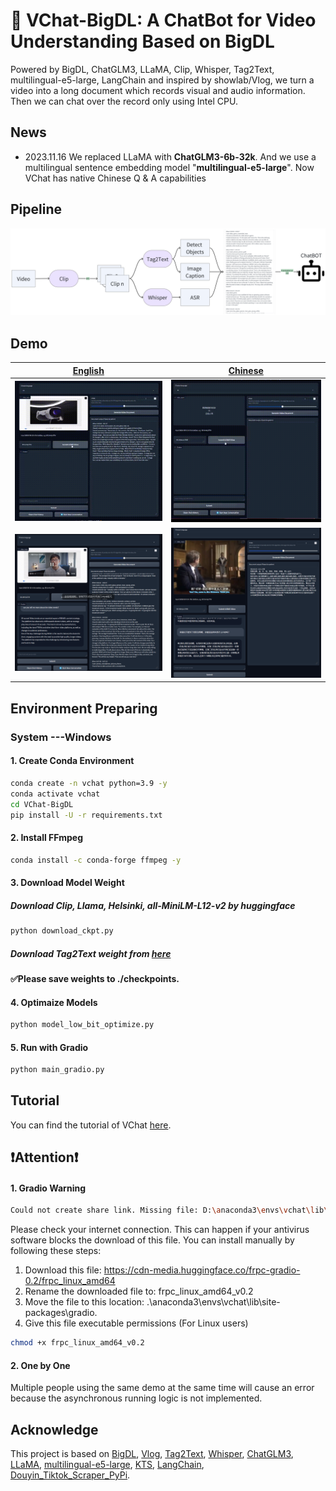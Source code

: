 # 🤖 VChat-BigDL: A ChatBot for Video Understanding Based on BigDL

Powered by BigDL, ChatGLM3, LLaMA, Clip, Whisper, Tag2Text, multilingual-e5-large, LangChain and inspired by showlab/Vlog, we turn a video into a long document which records visual and audio information. Then we can chat over the record only using Intel CPU.

## News

- 2023.11.16 We replaced LLaMA with **ChatGLM3-6b-32k**. And we use a multilingual sentence embedding model "**multilingual-e5-large**". Now VChat has native Chinese Q & A capabilities

## Pipeline

![](data/image/pipeline.png)

## Demo

|[English](data/demo/demo2.mp4)|[Chinese](data/demo/demo1.mp4)|
|:-:|:-:|
|![](data/demo/demo2.gif)|![](data/demo/demo1.gif)|
|![](data/demo/zh2en%20demo.png)|![](data/demo/en2zh%20demo.png)|

## Environment Preparing

### System ---Windows

#### 1. Create Conda Environment

```bash
conda create -n vchat python=3.9 -y
conda activate vchat
cd VChat-BigDL
pip install -U -r requirements.txt
```
#### 2. Install FFmpeg

```bash
conda install -c conda-forge ffmpeg -y
```

#### 3. Download Model Weight

##### Download Clip, Llama, Helsinki, all-MiniLM-L12-v2 by huggingface

```bash
python download_ckpt.py
```

##### Download Tag2Text weight from [here](https://huggingface.co/spaces/xinyu1205/recognize-anything/blob/main/tag2text_swin_14m.pth)

**✅Please save weights to ./checkpoints.**

#### 4. Optimaize Models

```bash
python model_low_bit_optimize.py
```

#### 5. Run with Gradio
```bash
python main_gradio.py
```

## Tutorial
You can find the tutorial of VChat [here](TUTORIAL.md).

## ❗Attention❗

#### 1. Gradio Warning

```bash
Could not create share link. Missing file: D:\anaconda3\envs\vchat\lib\site-packages\gradio\frpc_windows_amd64_v0.2.
```

Please check your internet connection. This can happen if your antivirus software blocks the download of this file. You can install manually by following these steps:

1. Download this file: https://cdn-media.huggingface.co/frpc-gradio-0.2/frpc_linux_amd64
2. Rename the downloaded file to: frpc_linux_amd64_v0.2
3. Move the file to this location: .\anaconda3\envs\vchat\lib\site-packages\gradio.
4. Give this file executable permissions (For Linux users)
```bash
chmod +x frpc_linux_amd64_v0.2
```

#### 2. One by One

Multiple people using the same demo at the same time will cause an error because the asynchronous running logic is not implemented.


## Acknowledge

This project is based on [BigDL](https://github.com/intel-analytics/BigDL), [Vlog](https://github.com/showlab/VLog/tree/main), [Tag2Text](https://tag2text.github.io/), [Whisper](https://github.com/openai/whisper), [ChatGLM3](https://github.com/THUDM/ChatGLM3), [LLaMA](https://github.com/facebookresearch/llama), [multilingual-e5-large](https://huggingface.co/intfloat/multilingual-e5-large), [KTS](https://inria.hal.science/hal-01022967/PDF/video_summarization.pdf), [LangChain](https://python.langchain.com/en/latest/), [Douyin_Tiktok_Scraper_PyPi](https://github.com/Evil0ctal/Douyin_Tiktok_Scraper_PyPi).